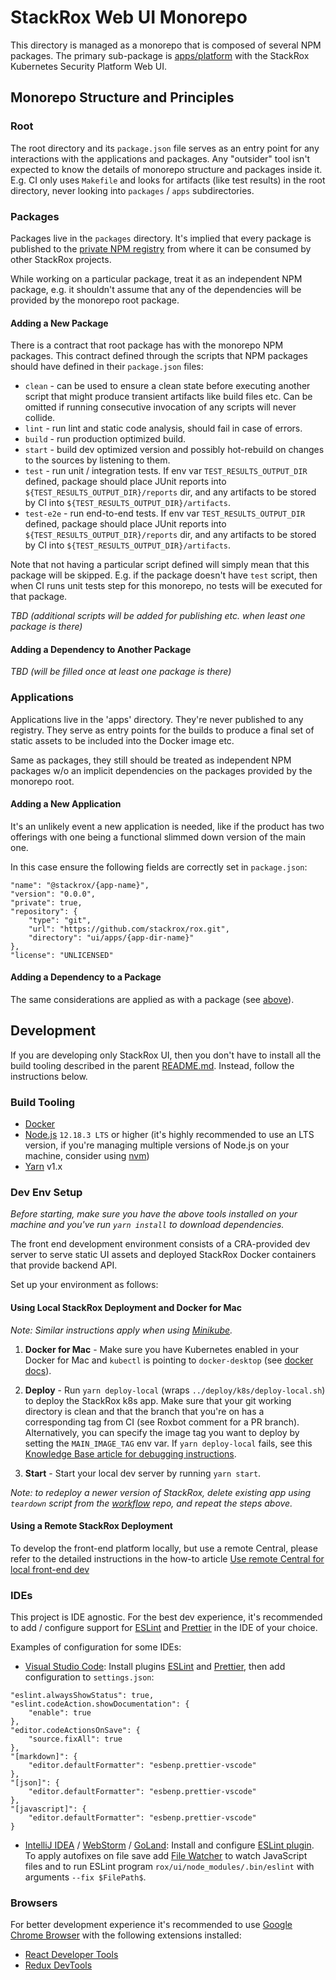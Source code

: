 # StackRox Web UI Monorepo

This directory is managed as a monorepo that is composed of several NPM
packages. The primary sub-package is [apps/platform](./apps/platform/README.md)
with the StackRox Kubernetes Security Platform Web UI.

## Monorepo Structure and Principles

### Root

The root directory and its `package.json` file serves as an entry point for any
interactions with the applications and packages. Any "outsider" tool isn't
expected to know the details of monorepo structure and packages inside it. E.g.
CI only uses `Makefile` and looks for artifacts (like test results) in the root
directory, never looking into `packages` / `apps` subdirectories.

### Packages

Packages live in the `packages` directory. It's implied that every package is
published to the
[private NPM registry](https://github.com/stackrox/rox/packages) from where it
can be consumed by other StackRox projects.

While working on a particular package, treat it as an independent NPM package,
e.g. it shouldn't assume that any of the dependencies will be provided by the
monorepo root package.

#### Adding a New Package

There is a contract that root package has with the monorepo NPM packages. This
contract defined through the scripts that NPM packages should have defined in
their `package.json` files:

-   `clean` - can be used to ensure a clean state before executing another
    script that might produce transient artifacts like build files etc. Can be
    omitted if running consecutive invocation of any scripts will never collide.
-   `lint` - run lint and static code analysis, should fail in case of errors.
-   `build` - run production optimized build.
-   `start` - build dev optimized version and possibly hot-rebuild on changes to
    the sources by listening to them.
-   `test` - run unit / integration tests. If env var `TEST_RESULTS_OUTPUT_DIR`
    defined, package should place JUnit reports into
    `${TEST_RESULTS_OUTPUT_DIR}/reports` dir, and any artifacts to be stored by
    CI into `${TEST_RESULTS_OUTPUT_DIR}/artifacts`.
-   `test-e2e` - run end-to-end tests. If env var `TEST_RESULTS_OUTPUT_DIR`
    defined, package should place JUnit reports into
    `${TEST_RESULTS_OUTPUT_DIR}/reports` dir, and any artifacts to be stored by
    CI into `${TEST_RESULTS_OUTPUT_DIR}/artifacts`.

Note that not having a particular script defined will simply mean that this
package will be skipped. E.g. if the package doesn't have `test` script, then
when CI runs unit tests step for this monorepo, no tests will be executed for
that package.

_TBD (additional scripts will be added for publishing etc. when least one
package is there)_

#### Adding a Dependency to Another Package

_TBD (will be filled once at least one package is there)_

### Applications

Applications live in the 'apps' directory. They're never published to any
registry. They serve as entry points for the builds to produce a final set of
static assets to be included into the Docker image etc.

Same as packages, they still should be treated as independent NPM packages w/o
an implicit dependencies on the packages provided by the monorepo root.

#### Adding a New Application

It's an unlikely event a new application is needed, like if the product has two
offerings with one being a functional slimmed down version of the main one.

In this case ensure the following fields are correctly set in `package.json`:

```
"name": "@stackrox/{app-name}",
"version": "0.0.0",
"private": true,
"repository": {
    "type": "git",
    "url": "https://github.com/stackrox/rox.git",
    "directory": "ui/apps/{app-dir-name}"
},
"license": "UNLICENSED"
```

#### Adding a Dependency to a Package

The same considerations are applied as with a package (see
[above](#adding-a-dependency-to-another-package)).

## Development

If you are developing only StackRox UI, then you don't have to install all the
build tooling described in the parent [README.md](../README.md). Instead, follow
the instructions below.

### Build Tooling

-   [Docker](https://www.docker.com/)
-   [Node.js](https://nodejs.org/en/) `12.18.3 LTS` or higher (it's highly
    recommended to use an LTS version, if you're managing multiple versions of
    Node.js on your machine, consider using
    [nvm](https://github.com/creationix/nvm))
-   [Yarn](https://yarnpkg.com/en/) v1.x

### Dev Env Setup

_Before starting, make sure you have the above tools installed on your machine
and you've run `yarn install` to download dependencies._

The front end development environment consists of a CRA-provided dev server to
serve static UI assets and deployed StackRox Docker containers that provide
backend API.

Set up your environment as follows:

#### Using Local StackRox Deployment and Docker for Mac

_Note: Similar instructions apply when using
[Minikube](https://kubernetes.io/docs/setup/minikube/)._

1. **Docker for Mac** - Make sure you have Kubernetes enabled in your Docker for
   Mac and `kubectl` is pointing to `docker-desktop` (see
   [docker docs](https://docs.docker.com/docker-for-mac/#kubernetes)).

1. **Deploy** - Run `yarn deploy-local` (wraps `../deploy/k8s/deploy-local.sh`)
   to deploy the StackRox k8s app. Make sure that your git working directory is
   clean and that the branch that you're on has a corresponding tag from CI (see
   Roxbot comment for a PR branch). Alternatively, you can specify the image tag
   you want to deploy by setting the `MAIN_IMAGE_TAG` env var. If
   `yarn deploy-local` fails, see this
   [Knowledge Base article for debugging instructions](https://stack-rox.atlassian.net/wiki/spaces/ENGKB/pages/883229760/Troubleshooting+local+deployment+of+StackRox).

1. **Start** - Start your local dev server by running `yarn start`.

_Note: to redeploy a newer version of StackRox, delete existing app using
`teardown` script from the [workflow](https://github.com/stackrox/workflow/)
repo, and repeat the steps above._

#### Using a Remote StackRox Deployment

To develop the front-end platform locally, but use a remote Central, please refer to the detailed instructions in the how-to article [Use remote Central for local front-end dev](https://stack-rox.atlassian.net/wiki/spaces/ENGKB/pages/1405911069/Use+remote+Central+for+local+front-end+dev)

### IDEs

This project is IDE agnostic. For the best dev experience, it's recommended to
add / configure support for [ESLint](https://eslint.org/) and
[Prettier](https://prettier.io/) in the IDE of your choice.

Examples of configuration for some IDEs:

-   [Visual Studio Code](https://code.visualstudio.com/): Install plugins
    [ESLint](https://marketplace.visualstudio.com/items?itemName=dbaeumer.vscode-eslint)
    and
    [Prettier](https://marketplace.visualstudio.com/items?itemName=esbenp.prettier-vscode),
    then add configuration to `settings.json`:

```
"eslint.alwaysShowStatus": true,
"eslint.codeAction.showDocumentation": {
    "enable": true
},
"editor.codeActionsOnSave": {
    "source.fixAll": true
},
"[markdown]": {
    "editor.defaultFormatter": "esbenp.prettier-vscode"
},
"[json]": {
    "editor.defaultFormatter": "esbenp.prettier-vscode"
},
"[javascript]": {
    "editor.defaultFormatter": "esbenp.prettier-vscode"
}
```

-   [IntelliJ IDEA](https://www.jetbrains.com/idea/) /
    [WebStorm](https://www.jetbrains.com/webstorm/) /
    [GoLand](https://www.jetbrains.com/go/): Install and configure
    [ESLint plugin](https://plugins.jetbrains.com/plugin/7494-eslint). To apply
    autofixes on file save add
    [File Watcher](https://www.jetbrains.com/help/idea/using-file-watchers.html)
    to watch JavaScript files and to run ESLint program
    `rox/ui/node_modules/.bin/eslint` with arguments `--fix $FilePath$`.

### Browsers

For better development experience it's recommended to use
[Google Chrome Browser](https://www.google.com/chrome/) with the following
extensions installed:

-   [React Developer Tools](https://chrome.google.com/webstore/detail/react-developer-tools/fmkadmapgofadopljbjfkapdkoienihi?hl=en)
-   [Redux DevTools](https://chrome.google.com/webstore/detail/redux-devtools/lmhkpmbekcpmknklioeibfkpmmfibljd?hl=en)
